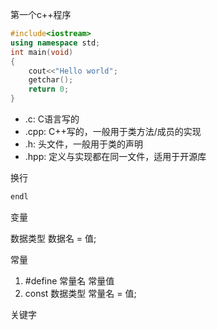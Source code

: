 第一个c++程序

```c++
#include<iostream>
using namespace std;
int main(void)
{
    cout<<"Hello world";
    getchar();
    return 0;
}

```

- .c: C语言写的
- .cpp: C++写的，一般用于类方法/成员的实现
- .h: 头文件，一般用于类的声明
- .hpp: 定义与实现都在同一文件，适用于开源库



换行

```c++
endl
```

变量

数据类型 数据名 = 值;

常量

1. #define 常量名 常量值
2. const 数据类型 常量名 = 值;

关键字